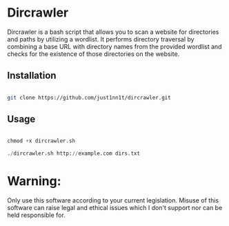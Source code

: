 # Dircrawler

Dircrawler is a bash script that allows you to scan a website for directories and paths by utilizing a wordlist. It performs directory traversal by combining a base URL with directory names from the provided wordlist and checks for the existence of those directories on the website.

## Installation

```bash

git clone https://github.com/just1nn1t/dircrawler.git

```

## Usage 

```python

chmod +x dircrawler.sh

./dircrawler.sh http://example.com dirs.txt

```

# Warning:
Only use this software according to your current legislation. Misuse of this software can raise legal and ethical issues which I don't support nor can be held responsible for.